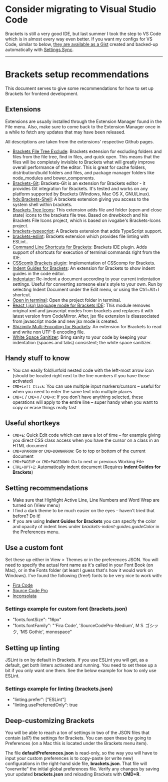 # Consider migrating to Visual Studio Code
Brackets is still a very good IDE, but last summer I took the step to VS Code which is in almost every way even better. If you want my configs for VS Code, similar to below, [they are available as a Gist](https://gist.github.com/mikaelvesavuori/e5e93fcdc9d0f5aee6a9d8941b37b7b2) created and backed-up automatically with [Settings Sync](https://marketplace.visualstudio.com/items?itemName=Shan.code-settings-sync).

---

# Brackets setup recommendations
This document serves to give some recommendations for how to set up Brackets for frontend development.

## Extensions
Extensions are usually installed through the Extension Manager found in the File menu. Also, make sure to come back to the Extension Manager once in a while to fetch any updates that may have been released.

All descriptions are taken from the extensions' respective Github pages.

- [Brackets File Tree Exclude](https://github.com/DimitrK/exclude-indexing-filetree): Brackets extension for excluding folders and files from the file tree, find in files, and quick open. This means that the files will be completely invisible to Brackets what will greatly improve overall performance of the editor. This is great for cache folders, distribution/build folders and files, and package manager folders like node_modules and bower_components.
- [Brackets-Git](https://github.com/zaggino/brackets-git): Brackets-Git is an extension for Brackets editor - it provides Git integration for Brackets. It's tested and works on any platform supported by Brackets (Windows, Mac OS X, GNU/Linux).
- [hdy.Brackets-Shell](https://github.com/johnhidey/hdy.brackets-shell/): A brackets extension giving you access to the system shell within brackets.
- [Brackets Tree Icons](https://github.com/mskocik/brackets-tree-icons): This extension adds file and folder (open and close state) icons to the brackets file tree. Based on drewbkoch and his Brackets File Icons project, which is based on ivogabe's Brackets-Icons project.
- [brackets-typescript](https://github.com/fdecampredon/brackets-typescript): A Brackets extension that adds TypeScript support.
- [brackets-eslint](https://github.com/zaggino/brackets-eslint): Brackets extension which provides file linting with ESLint..
- [Command Line Shortcuts for Brackets](https://github.com/antivanov/Brackets-Command-Line-Shortcuts): Brackets IDE plugin. Adds support of shortcuts for execution of terminal commands right from the IDE.
- [CSScomb Brackets plugin](https://github.com/hano/csscomb-brackets): Implementation of CSScomp for Brackets.
- [Indent Guides for Brackets](https://github.com/lkcampbell/brackets-indent-guides): An extension for Brackets to show indent guides in the code editor.
- [Indentator](https://github.com/ahuth/brackets-indentator): Re-indent a document according to your current indentation settings. Useful for converting someone else's style to your own. Run by selecting Indent Document under the Edit menu, or using the Ctrl+Alt+I shortcut.
- [Open in terminal](https://github.com/ranjandatta/brackets-open-in-linux-terminal): Open the project folder in terminal.
- [React (.jsx) language mode for Brackets IDE](https://github.com/apla/brackets-jsx): This module removes original xml and javascript modes from brackets and replaces it with latest version from CodeMirror. After, jsx file extension is disassociated from javascript mode and new jsx mode is created.
- [Shizimily Multi-Encoding for Brackets](https://github.com/Hiromi-Ayase/brackets-shizimily-multiencoding): An extension for Brackets to read and write non UTF-8 encoding file.
- [White Space Sanitizer](https://github.com/MiguelCastillo/Brackets-wsSanitizer): Bring sanity to your code by keeping your indentation (spaces and tabs) consistent; the white space sanitizer.

## Handy stuff to know
- You can easily fold/unfold nested code with the left-most arrow icon (should be located right next to the line numbers if you have those activated)
- `CMD+Left Click`: You can use multiple input markers/cursors – useful for when you need to enter the same text into multiple places
- `CMD+C` / `CMD+V` / `CMD+X`: If you don't have anything selected, these operations will apply to the entire line – super handy when you want to copy or erase things really fast

## Useful shortkeys
- `CMD+E`: Quick Edit code which can save a lot of time – for example giving you direct CSS class access when you have the cursor on a class in an HTML document
- `CMD+UPARROW` or `CMD+DOWNARROW`: Go to top or bottom of the current document
- `CMD+PAGEUP` or `CMD+PAGEDOWN`: Go to next or previous Working File
- `CTRL+OPT+I`: Automatically indent document (Requires **Indent Guides for Brackets**)

## Setting recommendations
- Make sure that Highlight Active Line, Line Numbers and Word Wrap are turned on (View menu)
- I find a dark theme to be much easier on the eyes – haven't tried that before? Do it!
- If you are using **Indent Guides for Brackets** you can specify the color and opacity of indent lines under *brackets-indent-guides.guideColor* in the Preferences menu.

## Use a custom font
Set these up either in View > Themes or in the preferences JSON. You will need to specify the actual font name as it's called in your Font Book (on Mac), or in the Fonts folder (at least I guess that's how it would work on Windows). I've found the following (free!) fonts to be very nice to work with:
- [Fira Code](https://github.com/tonsky/FiraCode)
- [Source Code Pro](https://fonts.google.com/specimen/Source+Code+Pro)
- [Inconsolata](https://fonts.google.com/specimen/Inconsolata)

### Settings example for custom font (brackets.json)
- "fonts.fontSize": "16px"
- "fonts.fontFamily": "'Fira Code', 'SourceCodePro-Medium', ＭＳ ゴシック, 'MS Gothic', monospace"

## Setting up linting
JSLint is on by default in Brackets. If you use ESLint you will get, as a default, get both linters activated and running. You need to set these up a bit if you only want one them. See the below example for how to only use ESLint.

### Settings example for linting (brackets.json)
- "linting.prefer": ["ESLint"]
- "linting.usePreferredOnly": true

## Deep-customizing Brackets
You will be able to reach a ton of settings in two of the JSON files that contain (all?) the settings for Brackets. You can open these by going to Preferences (on a Mac this is located under the Brackets menu item).

The file **defaultPreferences.json** is read-only, so the way you will have to input your custom preferences is to copy-paste (or write new) configurations in the right-hand side file, **brackets.json**. That file will "overwrite" the initial global preferences file. Verify any changes by saving your updated **brackets.json** and reloading Brackets with **CMD+R**.
